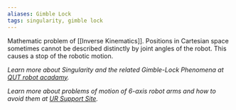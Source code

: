 ```yaml
---
aliases: Gimble Lock
tags: singularity, gimble lock
---
```



Mathematic problem of [[Inverse Kinematics]]. Positions in Cartesian space sometimes cannot be described distinctly by joint angles of the robot. This causes a stop of the robotic motion.

_Learn more about Singularity and the related Gimble-Lock Phenomena at [QUT robot acadamy](https://robotacademy.net.au/masterclass/3d-geometry/?lesson=97)._

_Learn more about problems of motion of 6-axis robot arms and how to avoid them at [UR Support Site](https://www.universal-robots.com/articles/ur/application-installation/what-is-a-singularity/)._
